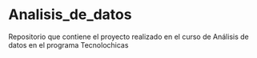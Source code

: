 # Analisis_de_datos
Repositorio que contiene el proyecto realizado en el curso de Análisis de datos en el programa Tecnolochicas
